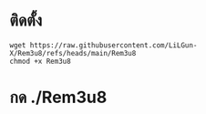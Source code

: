 # ติดตั้ง
```
wget https://raw.githubusercontent.com/LiLGun-X/Rem3u8/refs/heads/main/Rem3u8
chmod +x Rem3u8
```
# กด ./Rem3u8
